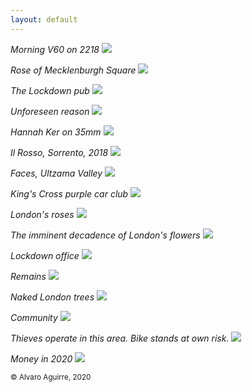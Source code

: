 ```yaml
---
layout: default
---
```


_Morning V60 on 2218_
<img src="https://user-images.githubusercontent.com/29491896/84328959-5beff100-ab7b-11ea-8cc6-ef165532694d.JPG">

_Rose of Mecklenburgh Square_
<img src="https://user-images.githubusercontent.com/29491896/84328944-509cc580-ab7b-11ea-9e66-580dae87aa1d.JPG">

_The Lockdown pub_
<img src="https://user-images.githubusercontent.com/29491896/84328969-64482c00-ab7b-11ea-94ca-4e0817576513.JPG">

_Unforeseen reason_
<img src="https://user-images.githubusercontent.com/29491896/84328977-67431c80-ab7b-11ea-9f9a-d6ade01f9e2c.JPG">

_Hannah Ker on 35mm_
<img src="https://user-images.githubusercontent.com/29491896/84329008-74f8a200-ab7b-11ea-8afc-b22f61f55327.JPG">

_Il Rosso, Sorrento, 2018_
<img src="https://user-images.githubusercontent.com/29491896/84329034-80e46400-ab7b-11ea-84da-abd4e0afbc94.jpeg">

_Faces, Ultzama Valley_
<img src="https://user-images.githubusercontent.com/29491896/84329041-85108180-ab7b-11ea-8225-7ea15b5b0f6b.jpeg">

_King's Cross purple car club_
<img src="https://user-images.githubusercontent.com/29491896/84329089-a1acb980-ab7b-11ea-9424-e422063d7799.jpeg">

_London's roses_
<img src="https://user-images.githubusercontent.com/29491896/84328971-65795900-ab7b-11ea-8064-721378c435a4.JPG">

_The imminent decadence of London's flowers_
<img src="https://user-images.githubusercontent.com/29491896/84328966-6316ff00-ab7b-11ea-939c-a12ac18f6430.JPG">

_Lockdown office_
<img src="https://user-images.githubusercontent.com/29491896/84328963-60b4a500-ab7b-11ea-8069-a1a43a7802d0.JPG">

_Remains_
<img src="https://user-images.githubusercontent.com/29491896/84372526-25de5b80-abd3-11ea-9f19-17201bfb8d53.jpeg">

_Naked London trees_
<img src="https://user-images.githubusercontent.com/29491896/84372582-3c84b280-abd3-11ea-8eb5-da25ca8199ac.jpeg">

_Community_
<img src="https://user-images.githubusercontent.com/29491896/84372616-48707480-abd3-11ea-9ff4-dc845eadc612.jpeg">

_Thieves operate in this area. Bike stands at own risk._
<img src="https://user-images.githubusercontent.com/29491896/84372681-6342e900-abd3-11ea-9a4f-1d98eeafda57.jpeg">

_Money in 2020_
<img src="https://user-images.githubusercontent.com/29491896/84372720-73f35f00-abd3-11ea-8dc3-5a7206149c71.jpeg">

<sup>© Alvaro Aguirre, 2020</sup>
